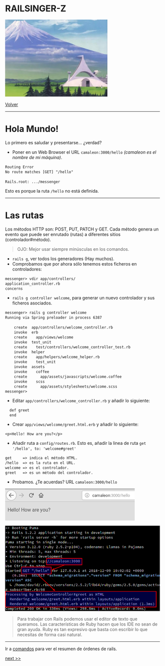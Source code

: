 
# RAILSINGER-Z

![](images/laboratorio.png)

[Volver](README.md)

---

# Hola Mundo!

Lo primero es saludar y presentarse... ¿verdad?

* Poner en un Web Browser el URL `camaleon:3000/hello`
_(camaleon es el nombre de mi máquina)_.

```
Routing Error
No route matches [GET] "/hello"

Rails.root: .../messenger
```

Esto es porque la ruta `/hello` no está definida.

---

# Las rutas

Los métodos HTTP son: POST, PUT, PATCH y GET. Cada método genera un evento que puede ser enrutado (rutas) a diferentes sitios (controlador#método).

> OJO: Mejor usar siempre minúsculas en los comandos.

* `rails g`, ver todos los generadores (Hay muchos).
* Comprobamos que por ahora sólo tenemos estos ficheros en controladores:

```
messenger> vdir app/controllers/
application_controller.rb
concerns
```

* `rails g controller welcome`, para generar un nuevo controlador y sus ficheros asociados.

```
messenger> rails g controller welcome
Running via Spring preloader in process 6387

    create  app/controllers/welcome_controller.rb
    invoke  erb
    create    app/views/welcome
    invoke  test_unit
    create    test/controllers/welcome_controller_test.rb
    invoke  helper
    create    app/helpers/welcome_helper.rb
    invoke    test_unit
    invoke  assets
    invoke    coffee
    create      app/assets/javascripts/welcome.coffee
    invoke    scss
    create      app/assets/stylesheets/welcome.scss
messenger>
```

* Editar `app/controllers/welcome_controller.rb` y añadir lo siguiente:

```
  def greet
  end
```

* Crear `app/views/welcome/greet.html.erb` y añadir lo siguiente:

```
<p>Hello! How are you?</p>
```

* Añadir ruta a `config/routes.rb`. Esto es, añadir la linea
de ruta `get '/hello', to: 'welcome#greet'`

```
get     => indica el método HTML.
/hello  => es la ruta en el URL.
welcome => es el controlador.
greet   => es un método del controlador.
```
* Probamos. ¿Te acuerdas? URL `camaleon:3000/hello`

![](images/04-route-hello.png)

![](images/04-get-hello.png)

> Para trabajar con Rails podemos usar el editor de texto que queramos. Las características de Ruby hacen que los IDE no sean de gran ayuda. Ruby es tan expresivo que basta con escribir lo que necesitas de forma casi natural.

---

Ir a [comandos](99-commands.md) para ver el resumen de órdenes de rails.

[next >>](05-controller.md)
